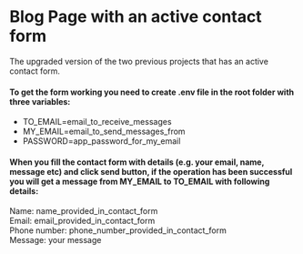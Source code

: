 # Blog Page with an active contact form
The upgraded version of the two previous projects that has an active contact form.

#### To get the form working you need to create .env file in the root folder with three variables:
+ TO_EMAIL=email_to_receive_messages<br>
+ MY_EMAIL=email_to_send_messages_from<br>
+ PASSWORD=app_password_for_my_email

#### When you fill the contact form with details (e.g. your email, name, message etc) and click send button, if the operation has been successful you will get a message from MY_EMAIL to TO_EMAIL with following details: 
Name: name_provided_in_contact_form<br>
Email: email_provided_in_contact_form<br>
Phone number: phone_number_provided_in_contact_form<br>
Message: your message
